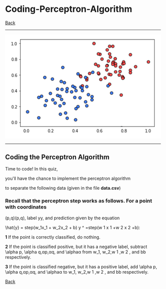 # Coding-Perceptron-Algorithm

[Back](../README.md)

---

![points](../img/points.png)

---

## Coding the Perceptron Algorithm

Time to code! In this quiz,

you'll have the chance to implement the perceptron algorithm

to separate the following data (given in the file __data.csv__)

### Recall that the perceptron step works as follows. For a point with coordinates

(p,q)(p,q), label yy, and prediction given by the equation

\hat{y} = step(w_1x_1 + w_2x_2 + b) y ^ =step(w 1 x 1 +w 2 x 2 +b):

__1__ If the point is correctly classified, do nothing.

__2__ If the point is classified positive, but it has a negative label, subtract \alpha p, \alpha q,αp,αq, and \alphaα from w_1, w_2,w 1 ,w 2 , and bb respectively.

__3__ If the point is classified negative, but it has a positive label, add \alpha p, \alpha q,αp,αq, and \alphaα to w_1, w_2,w 1 ,w 2 , and bb respectively.

[Back](../README.md)